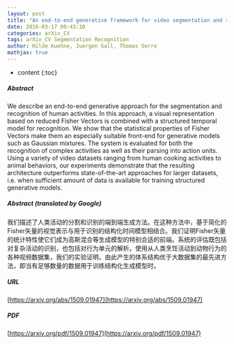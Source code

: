```yaml
---
layout: post
title: "An end-to-end generative framework for video segmentation and recognition"
date: 2016-03-17 09:43:10
categories: arXiv_CV
tags: arXiv_CV Segmentation Recognition
author: Hilde Kuehne, Juergen Gall, Thomas Serre
mathjax: true
---
```


* content
{:toc}

##### Abstract
We describe an end-to-end generative approach for the segmentation and recognition of human activities. In this approach, a visual representation based on reduced Fisher Vectors is combined with a structured temporal model for recognition. We show that the statistical properties of Fisher Vectors make them an especially suitable front-end for generative models such as Gaussian mixtures. The system is evaluated for both the recognition of complex activities as well as their parsing into action units. Using a variety of video datasets ranging from human cooking activities to animal behaviors, our experiments demonstrate that the resulting architecture outperforms state-of-the-art approaches for larger datasets, i.e. when sufficient amount of data is available for training structured generative models.

##### Abstract (translated by Google)
我们描述了人类活动的分割和识别的端到端生成方法。在这种方法中，基于简化的Fisher矢量的视觉表示与用于识别的结构化时间模型相结合。我们证明Fisher矢量的统计特性使它们成为高斯混合等生成模型的特别合适的前端。系统的评估既包括对复杂活动的识别，也包括对行为单元的解析。使用从人类烹饪活动到动物行为的各种视频数据集，我们的实验证明，由此产生的体系结构优于大数据集的最先进方法，即当有足够数量的数据用于训练结构化生成模型时。

##### URL
[https://arxiv.org/abs/1509.01947](https://arxiv.org/abs/1509.01947)

##### PDF
[https://arxiv.org/pdf/1509.01947](https://arxiv.org/pdf/1509.01947)

